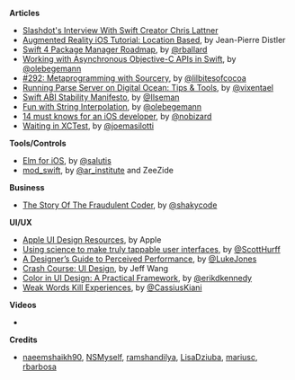 
**Articles**

* [Slashdot's Interview With Swift Creator Chris Lattner](https://developers.slashdot.org/story/17/01/23/085232/slashdots-interview-with-swift-creator-chris-lattner) 
* [Augmented Reality iOS Tutorial: Location Based](https://www.raywenderlich.com/146436/augmented-reality-ios-tutorial-location-based-2), by Jean-Pierre Distler
* [Swift 4 Package Manager Roadmap](https://lists.swift.org/pipermail/swift-evolution-announce/2017-January/000307.html), by [@rballard](https://twitter.com/rballard)
* [Working with Asynchronous Objective-C APIs in Swift](https://oleb.net/blog/2017/01/result-init-helper/), by [@olebegemann](https://twitter.com/olebegemann)
* [#292: Metaprogramming with Sourcery](https://littlebitesofcocoa.com/292-metaprogramming-with-sourcery), by [@lilbitesofcocoa](https://twitter.com/lilbitesofcocoa)
* [Running Parse Server on Digital Ocean: Tips & Tools](https://stanfy.com/blog/running-parse-server-on-digital-ocean/), by [@vixentael](https://twitter.com/vixentael)
* [Swift ABI Stability Manifesto](https://github.com/apple/swift/blob/master/docs/ABIStabilityManifesto.md), by [@Ilseman](https://twitter.com/Ilseman)
* [Fun with String Interpolation](https://oleb.net/blog/2017/01/fun-with-string-interpolation/), by [@olebegemann](https://twitter.com/olebegemann)
* [14 must knows for an iOS developer](https://medium.com/@nobizard/14-must-knows-for-an-ios-developer-5ae502d7d87f#.1y1xnfn3h), by [@nobizard](https://twitter.com/nobizard)
* [Waiting in XCTest](http://masilotti.com/xctest-waiting/), by [@joemasilotti](https://twitter.com/joemasilotti)

**Tools/Controls**

* [Elm for iOS](https://github.com/salutis/swift-elm), by [@salutis](https://twitter.com/salutis)
* [mod_swift](https://github.com/AlwaysRightInstitute/mod_swift), by  [@ar_institute](https://www.twitter.com/ar_institute) and ZeeZide

**Business**

* [The Story Of The Fraudulent Coder](https://shakycode.com/the-story-of-the-fraudulent-coder-d4c6fcf273f7#.k1rkhx3q8), by [@shakycode](https://twitter.com/shakycode)

**UI/UX**

* [Apple UI Design Resources](https://developer.apple.com/ios/human-interface-guidelines/resources/), by Apple
* [Using science to make truly tappable user interfaces](http://scotthurff.com/posts/how-to-make-truly-tappable-user-interfaces), by [@ScottHurff](https://twitter.com/scotthurff)
* [A Designer’s Guide to Perceived Performance](https://blog.marvelapp.com/a-designers-guide-to-perceived-performance/), by [@LukeJones](https://www.twitter.com/lukejones)
* [Crash Course: UI Design](https://medium.com/hh-design/crash-course-ui-design-25d13ff60962#.see30bmyu), by Jeff Wang
* [Color in UI Design: A Practical Framework](https://medium.com/@erikdkennedy/color-in-ui-design-a-practical-framework-e18cacd97f9e#.c8r0ldhy9), by [@erikdkennedy](https://twitter.com/erikdkennedy)
* [Weak Words Kill Experiences](https://uxplanet.org/weak-words-kill-experiences-3c1b48960ce0#.29p1hjowo), by [@CassiusKiani](https://twitter.com/CassiusKiani)

**Videos**

* 

**Credits**

* [naeemshaikh90](https://github.com/naeemshaikh90), [NSMyself](https://github.com/NSMyself), [ramshandilya](https://github.com/ramshandilya), [LisaDziuba](https://github.com/LisaDziuba), [mariusc](https://github.com/mariusc), [rbarbosa](https://github.com/rbarbosa)

